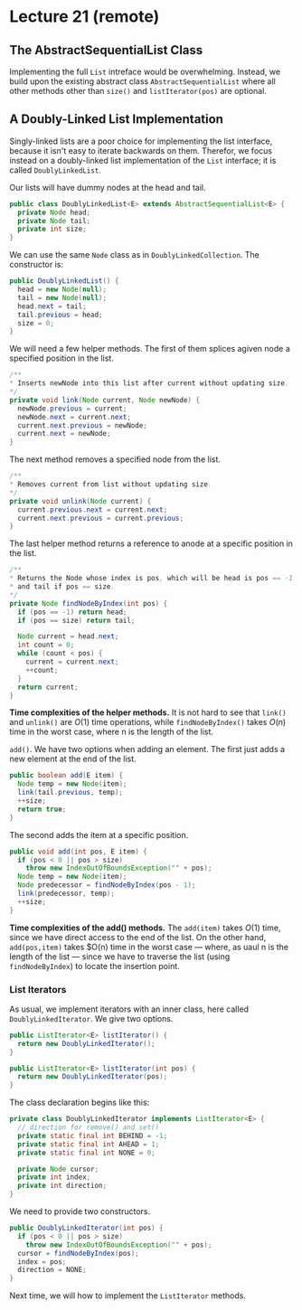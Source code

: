 # Lecture 21 (remote)

## The AbstractSequentialList Class

Implementing the full `List` intreface would be overwhelming.
Instead, we build upon the existing abstract class `AbstractSequentialList` where all other methods other than `size()` and `listIterator(pos)` are optional.

## A Doubly-Linked List Implementation

Singly-linked lists are a poor choice for implementing the list interface,
because it isn't easy to iterate backwards on them.
Therefor, we focus instead on a doubly-linked list implementation of the `List` interface;
it is called `DoublyLinkedList`.

Our lists will have dummy nodes at the head and tail.

```java
public class DoublyLinkedList<E> extends AbstractSequentialList<E> {
  private Node head;
  private Node tail;
  private int size;
}
```

We can use the same `Node` class as in `DoublyLinkedCollection`.
The constructor is:

```java
public DoublyLinkedList() {
  head = new Node(null);
  tail = new Node(null);
  head.next = tail;
  tail.previous = head;
  size = 0;
}
```

We will need a few helper methods.
The first of them splices agiven node a specified position in the list.

```java
/**
* Inserts newNode into this list after current without updating size.
*/
private void link(Node current, Node newNode) {
  newNode.previous = current;
  newNode.next = current.next;
  current.next.previous = newNode;
  current.next = newNode;
}
```

The next method removes a specified node from the list.

```java
/**
* Removes current from list without updating size.
*/
private void unlink(Node current) {
  current.previous.next = current.next;
  current.next.previous = current.previous;
}
```

The last helper method returns a reference to anode at a specific position in the list.

```java
/**
* Returns the Node whose index is pos, which will be head is pos == -1
* and tail if pos == size.
*/
private Node findNodeByIndex(int pos) {
  if (pos == -1) return head;
  if (pos == size) return tail;

  Node current = head.next;
  int count = 0;
  while (count < pos) {
    current = current.next;
    ++count;
  }
  return current;
}
```

**Time complexities of the helper methods.**
It is not hard to see that `link()` and `unlink()` are $O(1)$ time operations,
while `findNodeByIndex()` takes $O(n)$ time in the worst case, where n is the length of the list.

`add()`. We have two options when adding an element.
The first just adds a new element at the end of the list.

```java
public boolean add(E item) {
  Node temp = new Node(item);
  link(tail.previous, temp);
  ++size;
  return true;
}
```

The second adds the item at a specific position.

```java
public void add(int pos, E item) {
  if (pos < 0 || pos > size)
    throw new IndexOutOfBoundsException("" + pos);
  Node temp = new Node(item);
  Node predecessor = findNodeByIndex(pos - 1);
  link(predecessor, temp);
  ++size;
}
```

**Time complexities of the add() methods.**
The `add(item)` takes $O(1)$ time, since we have direct access to the end of the list.
On the other hand, `add(pos,item)` takes $O(n) time in the worst case —
where, as uaul n is the length of the list —
since we have to traverse the list (using `findNodeByIndex`) to locate the insertion point.

### List Iterators

As usual, we implement iterators with an inner class, here called `DoublyLinkedIterator`.
We give two options.

```java
public ListIterator<E> listIterator() {
  return new DoublyLinkedIterator();
}

public ListIterator<E> listIterator(int pos) {
  return new DoublyLinkedIterator(pos);
}
```
The class declaration begins like this:

```java
private class DoublyLinkedIterator implements ListIterator<E> {
  // direction for remove() and set()
  private static final int BEHIND = -1;
  private static final int AHEAD = 1;
  private static final int NONE = 0;

  private Node cursor;
  private int index;
  private int direction;
}
```

We need to provide two constructors.

```java
public DoublyLinkedIterator(int pos) {
  if (pos < 0 || pos > size)
    throw new IndexOutOfBoundsException("" + pos);
  cursor = findNodeByIndex(pos);
  index = pos;
  direction = NONE;
}
```

Next time, we will how to implement the `ListIterator` methods.